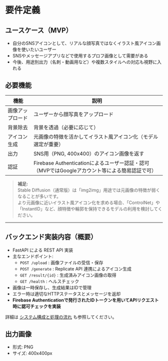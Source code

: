 # 要件定義

## ユースケース（MVP）

- 自分のSNSアイコンとして、リアルな顔写真ではなくイラスト風アイコン画像を使いたいユーザー
- SNSやメッセージアプリなどで使用するプロフ画像として需要がある
- 今後、用途別出力（名刺・動画用など）や複数スタイルへの対応も視野に入れる

## 必要機能

| 機能 | 説明 |
|------|------|
| 画像アップロード | ユーザーから顔写真をアップロード |
| 背景除去 | 背景を透過（必要に応じて） |
| アイコン生成 | 元画像の特徴を活かしてイラスト風アイコン化（モデル選定が重要） |
| 出力 | SNS用（PNG, 400x400）のアイコン画像を返す |
| 認証 | Firebase Authenticationによるユーザー認証・認可（MVPではGoogleアカウント等による簡易認証で可） |

> **補足:**  
> Stable Diffusion（通常版）は「img2img」用途では元画像の特徴が弱くなることが多いです。  
> より元画像に近いイラスト風アイコン化を求める場合、「ControlNet」や「InstantID」など、顔特徴や輪郭を保持できるモデルの利用を検討してください。

---

## バックエンド実装内容（概要）

- FastAPI による REST API 実装
- 主なエンドポイント:
    - `POST /upload` : 画像ファイルの受信・保存
    - `POST /generate` : Replicate API 連携によるアイコン生成
    - `GET /result/{id}` : 生成済みアイコン画像の取得
    - `GET /health` : ヘルスチェック
- 画像は一時保存し、生成結果はIDで管理
- エラー時は適切なHTTPステータスとメッセージを返却
- **Firebase Authenticationで発行されたIDトークンを用いてAPIリクエスト時に認可チェックを実装**

詳細は [システム構成と処理の流れ](./03_system_design.md) も参照してください。

## 出力画像

- 形式: PNG
- サイズ: 400x400px


